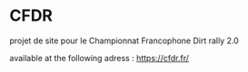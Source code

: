 # CFDR
projet de site pour le Championnat Francophone Dirt rally 2.0

available at the following adress : https://cfdr.fr/
